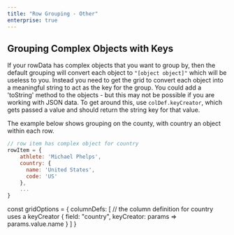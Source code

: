 ```yaml
---
title: "Row Grouping - Other"
enterprise: true
---
```


## Grouping Complex Objects with Keys

If your rowData has complex objects that you want to group by, then the default grouping will convert each object to `"[object object]"` which will be useless to you. Instead you need to get the grid to convert each object into a meaningful string to act as the key for the group. You could add a 'toString' method to the objects - but this may not be possible if you are working with JSON data. To get around this, use `colDef.keyCreator`, which gets passed a value and should return the string key for that value.

The example below shows grouping on the county, with country an object within each row.

```js
// row item has complex object for country
rowItem = {
    athlete: 'Michael Phelps',
    country: {
      name: 'United States',
      code: 'US'
    },
    ...
}
```

<snippet>
const gridOptions = {
    columnDefs: [
      // the column definition for country uses a keyCreator
      {
          field: "country",
          keyCreator: params => params.value.name
      }
    ]
}
</snippet>

<grid-example title='Grouping Complex Objects with Keys' name='grouping-complex-objects' type='generated' options='{ "enterprise": true, "exampleHeight": 515, "modules": ["clientside", "rowgrouping"] }'></grid-example>